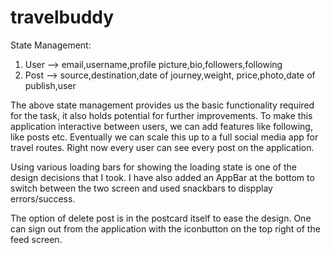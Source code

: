 # travelbuddy
State Management: 
1) User --> email,username,profile picture,bio,followers,following
2) Post --> source,destination,date of journey,weight, price,photo,date of publish,user

The above state management provides us the basic functionality required for the task, it also holds potential for further improvements. To make this application interactive between users, we can add features like following, like posts etc. Eventually we can scale this up to a full social media app for travel routes. Right now every user can see every post on the application.

Using various loading bars for showing the loading state is one of the design decisions that I took. I have also added an AppBar at the bottom to switch between the two screen and used snackbars to dispplay errors/success.

The option of delete post is in the postcard itself to ease the design. One can sign out from the application with the iconbutton on the top right of the feed screen.
